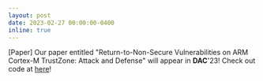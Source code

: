 ```yaml
---
layout: post
date: 2023-02-27 00:00:00-0400
inline: true
---
```


[Paper] Our paper entitled "Return-to-Non-Secure Vulnerabilities on ARM Cortex-M TrustZone: Attack and Defense" will appear in **DAC**'23! Check out code at [here](https://github.com/CactiLab/ret2ns-Cortex-M-TrustZone)! 
